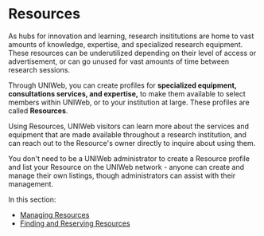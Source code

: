 # Resources

As hubs for innovation and learning, research insititutions are home to vast amounts of knowledge, expertise, and specialized research equipment. These resources can be underutilized depending on their level of access or advertisement, or can go unused for vast amounts of time between research sessions. 

Through UNIWeb, you can create profiles for **specialized equipment, consultations services, and expertise,** to make them available to select members within UNIWeb, or to your institution at large. These profiles are called **Resources**. 

Using Resources, UNIWeb visitors can learn more about the services and equipment that are made available throughout a research institution, and can reach out to the Resource's owner directly to inquire about using them.

You don't need to be a UNIWeb administrator to create a Resource profile and list your Resource on the UNIWeb network - anyone can create and manage their own listings, though administrators can assist with their management.  

In this section:

* [Managing Resources](managing-equipment-profiles.md)
* [Finding and Reserving Resources](finding-and-reserving-resources.md)


